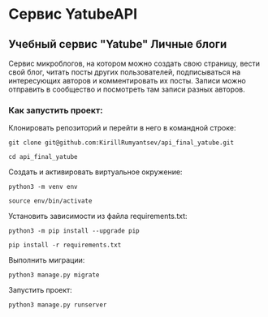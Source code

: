 # Сервис YatubeAPI

## Учебный сервис "Yatube" Личные блоги
Сервис микроблогов, на котором можно создать свою страницу, вести свой блог, читать посты других пользователей, подписываться на интересующих авторов и комментировать их посты.
Записи можно отправить в сообщество и посмотреть там записи разных авторов.

### Как запустить проект:

Клонировать репозиторий и перейти в него в командной строке:

```
git clone git@github.com:KirillRumyantsev/api_final_yatube.git
```

```
cd api_final_yatube
```

Cоздать и активировать виртуальное окружение:

```
python3 -m venv env
```

```
source env/bin/activate
```

Установить зависимости из файла requirements.txt:

```
python3 -m pip install --upgrade pip
```

```
pip install -r requirements.txt
```

Выполнить миграции:

```
python3 manage.py migrate
```

Запустить проект:

```
python3 manage.py runserver
```

